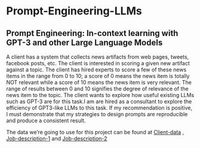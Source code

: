 # Prompt-Engineering-LLMs
## Prompt Engineering: In-context learning with GPT-3 and other Large Language Models

A client has a system that collects news artifacts from web pages, tweets, facebook posts, etc. The client is interested in scoring a given new artifact against a topic. The client has hired experts to score a few of these news items in the range from 0 to 10; a score of 0 means the news item is totally NOT relevant while a score of 10 means the news item is very relevant. The range of results between 0 and 10 signifies the  degree of relevance of the news item to the topic. 
The client wants to explore how useful existing LLMs such as GPT-3 are for this task.I am are hired as a consultant to explore the efficiency of GPT3-like LLMs to this task. If my recommendation is positive, I must demonstrate that my strategies to design prompts are reproducible and produce a consistent result. 

The data we’re going to use for this project can be found at 
[Client-data](https://docs.google.com/spreadsheets/d/19N_K6SnIm0FylD2TBs-5y3WeSgdveb3J/edit?usp=sharing&ouid=108085860825615283789&rtpof=true&sd=true) , [Job-description-1](https://github.com/walidamamou/relation_extraction_transformer/blob/main/relations_dev.txt) and [Job-description-2](https://github.com/walidamamou/relation_extraction_transformer/blob/main/relations_test.txt)